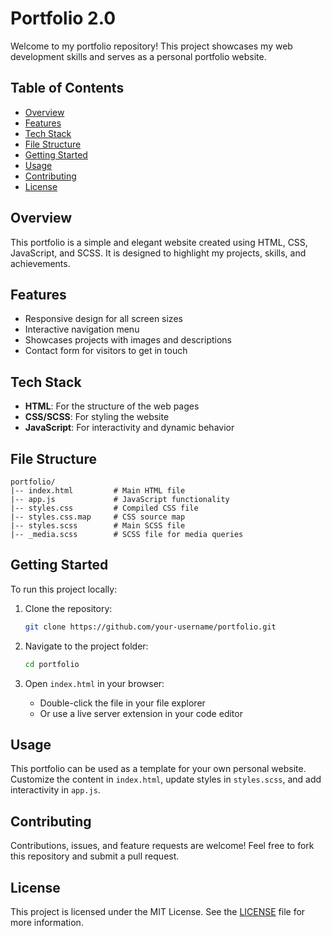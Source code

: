 # Portfolio 2.0

Welcome to my portfolio repository! This project showcases my web development skills and serves as a personal portfolio website.

## Table of Contents

- [Overview](#overview)
- [Features](#features)
- [Tech Stack](#tech-stack)
- [File Structure](#file-structure)
- [Getting Started](#getting-started)
- [Usage](#usage)
- [Contributing](#contributing)
- [License](#license)

## Overview

This portfolio is a simple and elegant website created using HTML, CSS, JavaScript, and SCSS. It is designed to highlight my projects, skills, and achievements.

## Features

- Responsive design for all screen sizes
- Interactive navigation menu
- Showcases projects with images and descriptions
- Contact form for visitors to get in touch

## Tech Stack

- **HTML**: For the structure of the web pages
- **CSS/SCSS**: For styling the website
- **JavaScript**: For interactivity and dynamic behavior

## File Structure

```
portfolio/
|-- index.html         # Main HTML file
|-- app.js             # JavaScript functionality
|-- styles.css         # Compiled CSS file
|-- styles.css.map     # CSS source map
|-- styles.scss        # Main SCSS file
|-- _media.scss        # SCSS file for media queries
```

## Getting Started

To run this project locally:

1. Clone the repository:
   ```bash
   git clone https://github.com/your-username/portfolio.git
   ```

2. Navigate to the project folder:
   ```bash
   cd portfolio
   ```

3. Open `index.html` in your browser:
   - Double-click the file in your file explorer
   - Or use a live server extension in your code editor

## Usage

This portfolio can be used as a template for your own personal website. Customize the content in `index.html`, update styles in `styles.scss`, and add interactivity in `app.js`.

## Contributing

Contributions, issues, and feature requests are welcome! Feel free to fork this repository and submit a pull request.

## License

This project is licensed under the MIT License. See the [LICENSE](LICENSE) file for more information.

 
